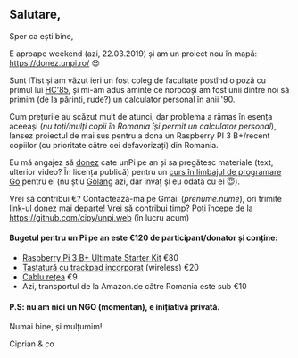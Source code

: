 ## Salutare,

Sper ca ești bine,

E aproape weekend (azi, 22.03.2019) și am un proiect nou în mapă: https://donez.unpi.ro/ 😎

Sunt ITist și am văzut ieri un fost coleg de facultate postînd o poză cu primul lui [HC'85](https://duckduckgo.com/?q=hc+85+calculator+romanesc&iax=images&ia=images&iaf=type%3Aphoto-photo), și mi-am adus aminte ce norocoși am fost unii dintre noi să primim (de la părinti, rude?) un calculator personal în anii '90.

Cum prețurile au scăzut mult de atunci, dar problema a rămas în esența aceeași (_nu toți/mulți copii în Romania își permit un calculator personal_), lansez proiectul de mai sus pentru a dona un Raspberry PI 3 B+/recent copiilor (cu prioritate către cei defavorizați) din Romania.

Eu mă angajez să [donez](https://donez.unpi.ro/) cate unPi pe an și sa pregătesc materiale (text, ulterior video? În licența publică) pentru un [curs în limbajul de programare Go](https://go.unpi.ro/) pentru ei (nu știu [Golang](https://go-tour-ro.appspot.com/) azi, dar invaț și eu odată cu ei 😇).

Vrei să contribui €? Contactează-ma pe Gmail (_prenume.nume_), ori trimite link-ul [donez](https://donez.unpi.ro/) mai departe!
Vrei să contribui timp? Poți începe de la https://github.com/cipy/unpi.web (în lucru acum)

#### Bugetul pentru un Pi pe an este €120 de participant/donator și conține:

- [Raspberry Pi 3 B+ Ultimate Starter Kit](https://www.amazon.de/gp/product/B07DDCRFP6/) €80 
- [Tastatură cu trackpad incorporat](https://www.amazon.de/gp/product/B07HG5Q851/) (wireless) €20 
- [Cablu rețea](https://www.amazon.de/gp/product/B00QV1F160/) €9 
- Azi, transportul de la Amazon.de către Romania este sub €10


#### P.S: nu am nici un NGO (momentan), e inițiativă privată.


Numai bine, și mulțumim!

Ciprian & co
